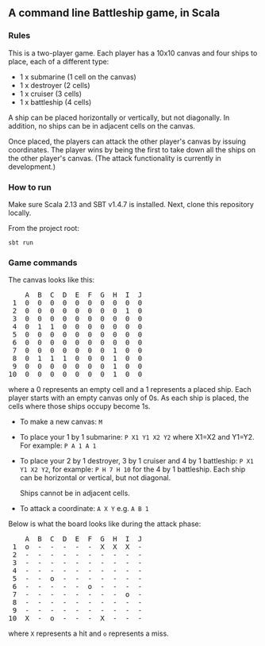## A command line Battleship game, in Scala

### Rules
This is a two-player game. Each player has a 10x10 canvas and four ships to place, each of a different type:

- 1 x submarine (1 cell on the canvas)
- 1 x destroyer (2 cells)
- 1 x cruiser (3 cells)
- 1 x battleship (4 cells)

A ship can be placed horizontally or vertically, but not diagonally. In addition, no ships can be in adjacent cells on the canvas.

Once placed, the players can attack the other player's canvas by issuing coordinates. The player wins by being the first to take down all the ships on the other player's canvas. (The attack functionality is currently in development.)

### How to run
Make sure Scala 2.13 and SBT v1.4.7 is installed. Next, clone this repository locally.

From the project root:

`sbt run`

### Game commands
The canvas looks like this:  

<pre>
    A  B  C  D  E  F  G  H  I  J  
 1  0  0  0  0  0  0  0  0  0  0  
 2  0  0  0  0  0  0  0  0  1  0  
 3  0  0  0  0  0  0  0  0  0  0  
 4  0  1  1  0  0  0  0  0  0  0  
 5  0  0  0  0  0  0  0  0  0  0  
 6  0  0  0  0  0  0  0  0  0  0  
 7  0  0  0  0  0  0  0  1  0  0  
 8  0  1  1  1  0  0  0  1  0  0  
 9  0  0  0  0  0  0  0  1  0  0  
10  0  0  0  0  0  0  0  1  0  0
</pre>
where a 0 represents an empty cell and a 1 represents a placed ship. Each player starts with an empty canvas only of 0s. As each ship is placed, the cells where those ships occupy become 1s.


* To make a new canvas:   `M`

* To place your 1 by 1 submarine: `P X1 Y1 X2 Y2` where X1=X2 and Y1=Y2. For example: `P A 1 A 1`

* To place your 2 by 1 destroyer, 3 by 1 cruiser and 4 by 1 battleship: `P X1 Y1 X2 Y2`, for example: `P H 7 H 10` for the 4 by 1 battleship. Each ship can be horizontal or vertical, but not diagonal. 

  Ships cannot be in adjacent cells.

* To attack a coordinate: `A X Y` e.g. `A B 1`

Below is what the board looks like during the attack phase:
<pre>
    A  B  C  D  E  F  G  H  I  J
 1  o  -  -  -  -  -  X  X  X  -
 2  -  -  -  -  -  -  -  -  -  -
 3  -  -  -  -  -  -  -  -  -  -
 4  -  -  -  -  -  -  -  -  -  -
 5  -  -  o  -  -  -  -  -  -  -
 6  -  -  -  -  -  o  -  -  -  -
 7  -  -  -  -  -  -  -  -  o  -
 8  -  -  -  -  -  -  -  -  -  -
 9  -  -  -  -  -  -  -  -  -  -
10  X  -  o  -  -  -  X  -  -  -
</pre>

where `X` represents a hit and `o` represents a miss.